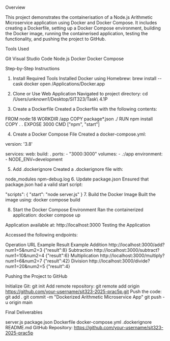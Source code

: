 Overview

This project demonstrates the containerisation of a Node.js Arithmetic Microservice application using Docker and Docker Compose. It includes creating a Dockerfile, setting up a Docker Compose environment, building the Docker image, running the containerised application, testing the functionality, and pushing the project to GitHub.

Tools Used

Git
Visual Studio Code
Node.js
Docker
Docker Compose

Step-by-Step Instructions

1. Install Required Tools
Installed Docker using Homebrew:
brew install --cask docker
open /Applications/Docker.app

3. Clone or Use Web Application
Navigated to project directory:
cd /Users/unknown1/Desktop/SIT323/Task\ 4.1P

4. Create a Dockerfile
Created a Dockerfile with the following contents:

FROM node:18
WORKDIR /app
COPY package*.json ./
RUN npm install
COPY . .
EXPOSE 3000
CMD ["npm", "start"]

4. Create a Docker Compose File
Created a docker-compose.yml:

version: '3.8'

services:
  web:
    build: .
    ports:
      - "3000:3000"
    volumes:
      - .:/app
    environment:
      - NODE_ENV=development
      
5. Add .dockerignore
Created a .dockerignore file with:

node_modules
npm-debug.log
6. Update package.json
Ensured that package.json had a valid start script:

"scripts": {
  "start": "node server.js"
}
7. Build the Docker Image
Built the image using:
docker compose build

8. Start the Docker Compose Environment
Ran the containerized application:
docker compose up

Application available at: http://localhost:3000
Testing the Application

Accessed the following endpoints:

Operation	URL Example	Result Example
Addition	http://localhost:3000/add?num1=5&num2=3	{"result":8}
Subtraction	http://localhost:3000/subtract?num1=10&num2=4	{"result":6}
Multiplication	http://localhost:3000/multiply?num1=6&num2=7	{"result":42}
Division	http://localhost:3000/divide?num1=20&num2=5	{"result":4}

Pushing the Project to GitHub

Initialize Git:
git init
Add remote repository:
git remote add origin https://github.com/your-username/sit323-2025-prac5p.git
Push the code:
git add .
git commit -m "Dockerized Arithmetic Microservice App"
git push -u origin main

Final Deliverables

server.js
package.json
Dockerfile
docker-compose.yml
.dockerignore
README.md
GitHub Repository: https://github.com/your-username/sit323-2025-prac5p
